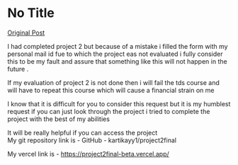 # No Title

[Original Post](https://discourse.onlinedegree.iitm.ac.in/t/169029/700)

<p>I had completed project 2 but because of a mistake i filled the form with my personal mail id fue to which the project eas not evaluated i fully consider this to be my fault and assure that something like this will not happen in the future .</p>
<p>If my evaluation of project 2 is not done then i will fail the tds course and will have to repeat this course which will cause a financial strain on me</p>
<p>I know that it is difficult for you to consider this request but it is my humblest request if you can just look through the project i tried to complete the project with the best of my abilities</p>
<p>It will be really helpful if you can access the project<br>
My git repository link is - GitHub - kartikayy1/project2final</p>
<p>My vercel link is - <a href="https://project2final-beta.vercel.app/" rel="noopener nofollow ugc">https://project2final-beta.vercel.app/</a></p>